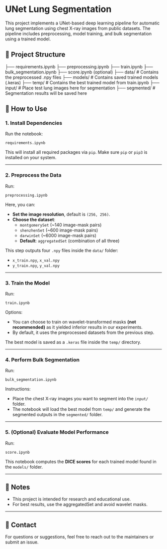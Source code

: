 # UNet Lung Segmentation

This project implements a UNet-based deep learning pipeline for automatic lung segmentation using chest X-ray images from public datasets. The pipeline includes preprocessing, model training, and bulk segmentation using a trained model.

## 📁 Project Structure

├── requirements.ipynb
├── preprocessing.ipynb
├── train.ipynb
├── bulk_segmentation.ipynb
├── score.ipynb (optional)
├── data/ # Contains the preprocessed .npy files
├── models/ # Contains saved trained models (.keras)
├── temp/ # Contains the best trained model from train.ipynb
├── input/ # Place test lung images here for segmentation
├── segmented/ # Segmentation results will be saved here


## 🚀 How to Use

### 1. Install Dependencies
Run the notebook:

`requirements.ipynb`

This will install all required packages via `pip`. Make sure `pip` or `pip3` is installed on your system.

---

### 2. Preprocess the Data
Run:

`preprocessing.ipynb`

Here, you can:
- **Set the image resolution**, default is `(256, 256)`.
- **Choose the dataset**:
  - `montgomerySet` (~140 image-mask pairs)
  - `shenzhenSet` (~600 image-mask pairs)
  - `darwinSet` (~6000 image-mask pairs)
  - **Default**: `aggregatedSet` (combination of all three)

This step outputs four `.npy` files inside the `data/` folder:
- `x_train.npy`, `x_val.npy`
- `y_train.npy`, `y_val.npy`

---

### 3. Train the Model
Run:

`train.ipynb`

Options:
- You can choose to train on wavelet-transformed masks **(not recommended)** as it yielded inferior results in our experiments.
- By default, it uses the preprocessed datasets from the previous step.

The best model is saved as a `.keras` file inside the `temp/` directory.

---

### 4. Perform Bulk Segmentation
Run:

`bulk_segmentation.ipynb`

Instructions:
- Place the chest X-ray images you want to segment into the `input/` folder.
- The notebook will load the best model from `temp/` and generate the segmented outputs in the `segmented/` folder.

---

### 5. (Optional) Evaluate Model Performance
Run:

`score.ipynb`

This notebook computes the **DICE scores** for each trained model found in the `models/` folder.

---

## 📌 Notes
- This project is intended for research and educational use.
- For best results, use the aggregatedSet and avoid wavelet masks.

---

## 📧 Contact
For questions or suggestions, feel free to reach out to the maintainers or submit an issue.
